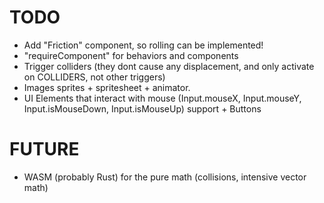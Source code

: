# TODO

- Add "Friction" component, so rolling can be implemented!
- "requireComponent" for behaviors and components
- Trigger colliders (they dont cause any displacement, and only activate on COLLIDERS, not other triggers)
- Images sprites + spritesheet + animator.
- UI Elements that interact with mouse (Input.mouseX, Input.mouseY, Input.isMouseDown, Input.isMouseUp) support + Buttons

# FUTURE

- WASM (probably Rust) for the pure math (collisions, intensive vector math)

